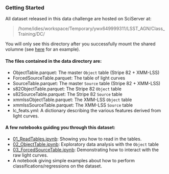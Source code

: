### Getting Started
All dataset released in this data challenge are hosted on SciServer at:

>/home/idies/workspace/Temporary/ywx649999311/LSST_AGN/Class_Training/DC/

You will only see this directory after you successfully mount the shared volumne (see [here](https://github.com/RichardsGroup/LSST_training/blob/master/Setup/Container.ipynb) for an example).

#### The files contained in the data directory are:
- ObjectTable.parquet: The master `Object` table (Stripe 82 + XMM-LSS)
- ForcedSourceTable.parquet: The table of light curves
- SourceTable.parquet: The master `Source` table (Stripe 82 + XMM-LSS)
- s82ObjectTable.parquet: The Stripe 82 `Object` table
- s82SourceTable.parquet: The Stripe 82 `Source` table
- xmmlssObjectTable.parquet: The XMM-LSS `Object` table
- xmmlssSourceTable.parquet: The XMM-LSS `Source` table
- lc_feats.yml: A dictionary describing the various features derived from light curves. 


#### A few notebooks guiding you through this dataset:
- [01_ReadTables.ipynb](01_ReadTables.ipynb): Showing you how to read in the tables.
- [02_ObjectTable.ipynb](02_ObjectTable.ipynb): Exploratory data analysis with the `Object` table
- [03_ForcedSourceTable.ipynb](03_ForcedSourceTable.ipynb): Demonstrating how to interact with the raw light curves.
- A notebook giving simple examples about how to perform classifications/regressions on the dataset.